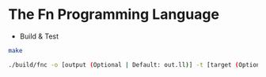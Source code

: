 # The Fn Programming Language

- Build & Test
```bash
make

./build/fnc -o [output (Optional | Default: out.ll)] -t [target (Optional | Default: FnTarget())]
```
